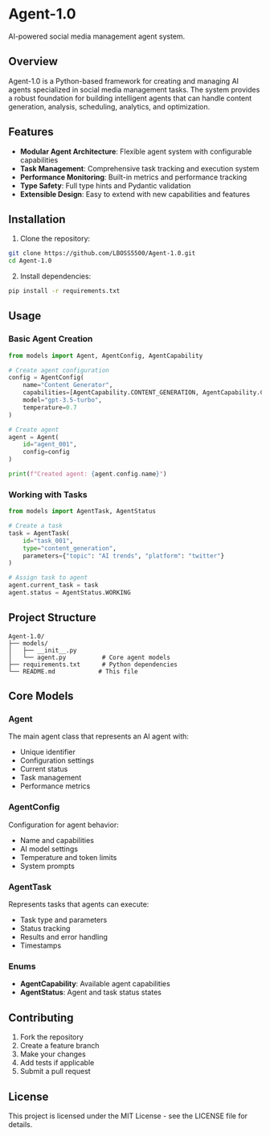 # Agent-1.0

AI-powered social media management agent system.

## Overview

Agent-1.0 is a Python-based framework for creating and managing AI agents specialized in social media management tasks. The system provides a robust foundation for building intelligent agents that can handle content generation, analysis, scheduling, analytics, and optimization.

## Features

- **Modular Agent Architecture**: Flexible agent system with configurable capabilities
- **Task Management**: Comprehensive task tracking and execution system
- **Performance Monitoring**: Built-in metrics and performance tracking
- **Type Safety**: Full type hints and Pydantic validation
- **Extensible Design**: Easy to extend with new capabilities and features

## Installation

1. Clone the repository:
```bash
git clone https://github.com/LBOSS5500/Agent-1.0.git
cd Agent-1.0
```

2. Install dependencies:
```bash
pip install -r requirements.txt
```

## Usage

### Basic Agent Creation

```python
from models import Agent, AgentConfig, AgentCapability

# Create agent configuration
config = AgentConfig(
    name="Content Generator",
    capabilities=[AgentCapability.CONTENT_GENERATION, AgentCapability.CONTENT_ANALYSIS],
    model="gpt-3.5-turbo",
    temperature=0.7
)

# Create agent
agent = Agent(
    id="agent_001",
    config=config
)

print(f"Created agent: {agent.config.name}")
```

### Working with Tasks

```python
from models import AgentTask, AgentStatus

# Create a task
task = AgentTask(
    id="task_001",
    type="content_generation",
    parameters={"topic": "AI trends", "platform": "twitter"}
)

# Assign task to agent
agent.current_task = task
agent.status = AgentStatus.WORKING
```

## Project Structure

```
Agent-1.0/
├── models/
│   ├── __init__.py
│   └── agent.py          # Core agent models
├── requirements.txt      # Python dependencies
└── README.md            # This file
```

## Core Models

### Agent
The main agent class that represents an AI agent with:
- Unique identifier
- Configuration settings
- Current status
- Task management
- Performance metrics

### AgentConfig
Configuration for agent behavior:
- Name and capabilities
- AI model settings
- Temperature and token limits
- System prompts

### AgentTask
Represents tasks that agents can execute:
- Task type and parameters
- Status tracking
- Results and error handling
- Timestamps

### Enums
- **AgentCapability**: Available agent capabilities
- **AgentStatus**: Agent and task status states

## Contributing

1. Fork the repository
2. Create a feature branch
3. Make your changes
4. Add tests if applicable
5. Submit a pull request

## License

This project is licensed under the MIT License - see the LICENSE file for details. 